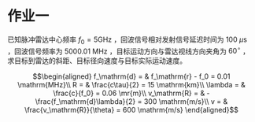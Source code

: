 作业一
=========

已知脉冲雷达中心频率 $f_0 = 5 \mathrm{GHz}$ ，回波信号相对发射信号延迟时间为
100 $\mu$s ，回波信号频率为 5000.01 MHz ，目标运动方向与雷达视线方向夹角为
$60^\circ$ ，求目标到雷达的斜距、目标径向速度与目标实际运动速度。

$$\begin{aligned}
    f_\mathrm{d} = & f_\mathrm{r} - f_0 = 0.01 \mathrm{MHz}\\
    R = & \frac{c\tau}{2} = 15 \mathrm{km}\\
    \lambda = & \frac{c}{f_0} = 0.06 \mr{m}\\
    v_\mathrm{R} = & - \frac{f_\mathrm{d}\lambda}{2} = 300 \mathrm{m/s}\\
    v = & \frac{v_\mathrm{R}}{\theta} = 600 \mathrm{m/s}
\end{aligned}$$
